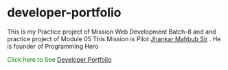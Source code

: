 # developer-portfolio
This is my Practice project of Mission Web Development Batch-8 and and practice project of Module 05
This Mission is Pilot <a href="https://www.facebook.com/jhankarmahbubshow/">Jhankar Mahbub Sir</a> . He is founder of Programming Hero

<p style="color:green">Click here to See <a href="https://proazad.github.io/developer-portfolio/" target="_blank">Developer Portfolio</a></p>
